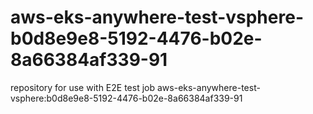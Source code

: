 # aws-eks-anywhere-test-vsphere-b0d8e9e8-5192-4476-b02e-8a66384af339-91
repository for use with E2E test job aws-eks-anywhere-test-vsphere:b0d8e9e8-5192-4476-b02e-8a66384af339-91
